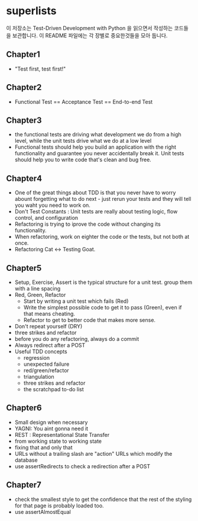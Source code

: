 # superlists

이 저장소는 Test-Driven Development with Python 을 읽으면서 작성하는 코드들을 보관합니다. 
이 README 파일에는 각 장별로 중요한것들을 모아 둡니다. 

## Chapter1

- "Test first, test first!" 

## Chapter2

- Functional Test == Acceptance Test == End-to-end Test

## Chapter3

- the functional tests are driving what development we do from a high level, while the unit tests drive what we do at a low level
- Functional tests should help you build an application with the right functionality and guarantee you never accidentally break it. Unit tests should help you to write code that's clean and bug free.

## Chapter4

- One of the great things about TDD is that you never have to worry abount forgetting what to do next - just rerun your tests and they will tell you waht you need to work on.
- Don't Test Constants : Unit tests are really about testing logic, flow control, and configuration
- Refactoring is trying to iprove the code without changing its functionality.
- When refactoring, work on eighter the code or the tests, but not both at once.
- Refactoring Cat <-> Testing Goat.

## Chapter5

- Setup, Exercise, Assert is the typical structure for a unit test. group them with a line spacing
- Red, Green, Refactor
    - Start by writing a unit test which fails (Red)
    - Write the simplest possible code to get it to pass (Green), even if that means cheating.
    - Refactor to get to better code that makes more sense. 
- Don't repeat yourself (DRY)
- three strikes and refactor
- before you do any refactoring, always do a commit 
- Always redirect after a POST
- Useful TDD concepts
    - regression
    - unexpected failure
    - red/green/refactor
    - triangulation
    - three strikes and refactor
    - the scratchpad to-do list
    
## Chapter6

- Small design when necessary
- YAGNI: You aint gonna need it 
- REST : Representational State Transfer
- from working state to working state
- fixing that and only that
- URLs without a trailing slash are "action" URLs which modify the database
- use assertRedirects to check a redirection after a POST

## Chapter7

- check the smallest style to get the confidence that the rest of the styling for that page is probably loaded too.
- use assertAlmostEqual
